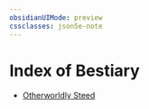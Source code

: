 ```yaml
---
obsidianUIMode: preview
cssclasses: json5e-note
---
```

# Index of Bestiary

- [Otherworldly Steed](./otherworldly-steed-xphb.md)
